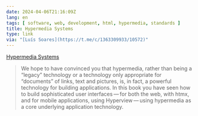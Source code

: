 ```yaml
---
date: 2024-04-06T21:16:09Z
lang: en
tags: [ software, web, development, html, hypermedia, standards ]
title: Hypermedia Systems
type: link
via: "[Luís Soares](https://t.me/c/1363309933/10572)"
---
```


[Hypermedia Systems](https://hypermedia.systems/)

> We hope to have convinced you that hypermedia, rather than being a “legacy” technology or a technology only appropriate for “documents” of links, text and pictures, is, in fact, a powerful technology for building applications. In this book you have seen how to build sophisticated user interfaces — for both the web, with htmx, and for mobile applications, using Hyperview — using hypermedia as a core underlying application technology.
